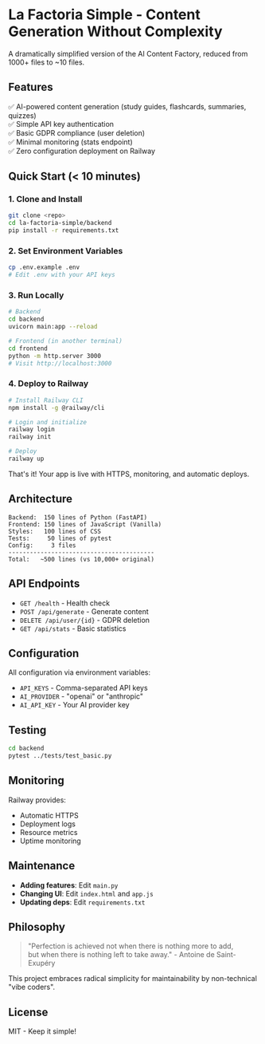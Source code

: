 # La Factoria Simple - Content Generation Without Complexity

A dramatically simplified version of the AI Content Factory, reduced from 1000+ files to ~10 files.

## Features

✅ AI-powered content generation (study guides, flashcards, summaries, quizzes)  
✅ Simple API key authentication  
✅ Basic GDPR compliance (user deletion)  
✅ Minimal monitoring (stats endpoint)  
✅ Zero configuration deployment on Railway

## Quick Start (< 10 minutes)

### 1. Clone and Install

```bash
git clone <repo>
cd la-factoria-simple/backend
pip install -r requirements.txt
```

### 2. Set Environment Variables

```bash
cp .env.example .env
# Edit .env with your API keys
```

### 3. Run Locally

```bash
# Backend
cd backend
uvicorn main:app --reload

# Frontend (in another terminal)
cd frontend
python -m http.server 3000
# Visit http://localhost:3000
```

### 4. Deploy to Railway

```bash
# Install Railway CLI
npm install -g @railway/cli

# Login and initialize
railway login
railway init

# Deploy
railway up
```

That's it! Your app is live with HTTPS, monitoring, and automatic deploys.

## Architecture

```
Backend:  150 lines of Python (FastAPI)
Frontend: 150 lines of JavaScript (Vanilla)
Styles:   100 lines of CSS
Tests:     50 lines of pytest
Config:     3 files
-----------------------------------------
Total:   ~500 lines (vs 10,000+ original)
```

## API Endpoints

- `GET /health` - Health check
- `POST /api/generate` - Generate content
- `DELETE /api/user/{id}` - GDPR deletion
- `GET /api/stats` - Basic statistics

## Configuration

All configuration via environment variables:
- `API_KEYS` - Comma-separated API keys
- `AI_PROVIDER` - "openai" or "anthropic"  
- `AI_API_KEY` - Your AI provider key

## Testing

```bash
cd backend
pytest ../tests/test_basic.py
```

## Monitoring

Railway provides:
- Automatic HTTPS
- Deployment logs
- Resource metrics
- Uptime monitoring

## Maintenance

- **Adding features**: Edit `main.py`
- **Changing UI**: Edit `index.html` and `app.js`
- **Updating deps**: Edit `requirements.txt`

## Philosophy

> "Perfection is achieved not when there is nothing more to add,  
> but when there is nothing left to take away." - Antoine de Saint-Exupéry

This project embraces radical simplicity for maintainability by non-technical "vibe coders".

## License

MIT - Keep it simple!